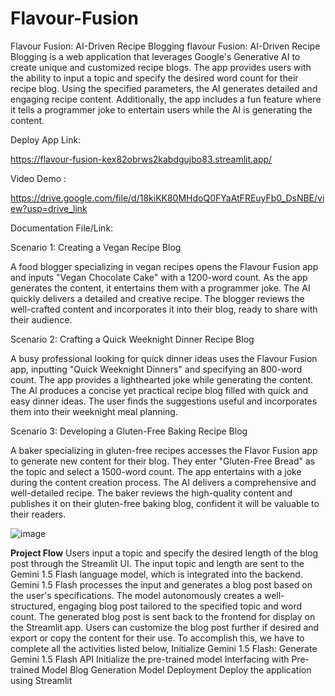 # Flavour-Fusion
Flavour Fusion: AI-Driven Recipe Blogging
flavour Fusion: AI-Driven Recipe Blogging is a web application that leverages Google's Generative AI to create unique and customized recipe blogs. The app provides users with the ability to input a topic and specify the desired word count for their recipe blog. Using the specified parameters, the AI generates detailed and engaging recipe content. Additionally, the app includes a fun feature where it tells a programmer joke to entertain users while the AI is generating the content.

Deploy App Link:

https://flavour-fusion-kex82obrws2kabdgujbo83.streamlit.app/

Video Demo :

https://drive.google.com/file/d/18kiKK80MHdoQ0FYaAtFREuyFb0_DsNBE/view?usp=drive_link

Documentation File/Link:



Scenario 1: Creating a Vegan Recipe Blog

A food blogger specializing in vegan recipes opens the Flavour Fusion app and inputs "Vegan Chocolate Cake" with a 1200-word count. As the app generates the content, it entertains them with a programmer joke. The AI quickly delivers a detailed and creative recipe. The blogger reviews the well-crafted content and incorporates it into their blog, ready to share with their audience.

Scenario 2: Crafting a Quick Weeknight Dinner Recipe Blog

A busy professional looking for quick dinner ideas uses the Flavour Fusion app, inputting "Quick Weeknight Dinners" and specifying an 800-word count. The app provides a lighthearted joke while generating the content. The AI produces a concise yet practical recipe blog filled with quick and easy dinner ideas. The user finds the suggestions useful and incorporates them into their weeknight meal planning.

Scenario 3: Developing a Gluten-Free Baking Recipe Blog

A baker specializing in gluten-free recipes accesses the Flavor Fusion app to generate new content for their blog. They enter "Gluten-Free Bread" as the topic and select a 1500-word count. The app entertains with a joke during the content creation process. The AI delivers a comprehensive and well-detailed recipe. The baker reviews the high-quality content and publishes it on their gluten-free baking blog, confident it will be valuable to their readers.

![image](https://github.com/user-attachments/assets/f3c5c70d-0d6e-4757-86fa-50031084efbd)

**Project Flow**
Users input a topic and specify the desired length of the blog post through the Streamlit UI.
The input topic and length are sent to the Gemini 1.5 Flash language model, which is integrated into the backend.
Gemini 1.5 Flash processes the input and generates a blog post based on the user's specifications.
The model autonomously creates a well-structured, engaging blog post tailored to the specified topic and word count.
The generated blog post is sent back to the frontend for display on the Streamlit app.
Users can customize the blog post further if desired and export or copy the content for their use.
To accomplish this, we have to complete all the activities listed below,
Initialize Gemini 1.5 Flash:
Generate Gemini 1.5 Flash  API
Initialize the pre-trained model
Interfacing with Pre-trained Model
Blog Generation
Model Deployment
Deploy the application using Streamlit
